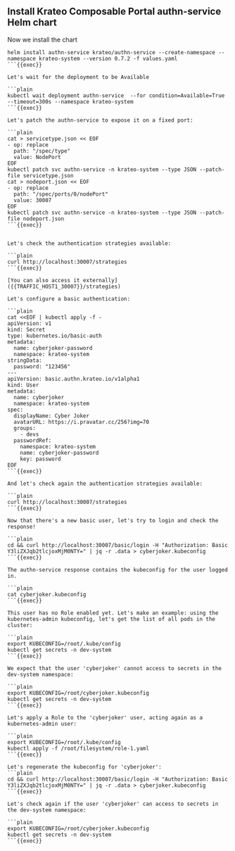 ## Install Krateo Composable Portal authn-service Helm chart
Now we install the chart

```plain
helm install authn-service krateo/authn-service --create-namespace --namespace krateo-system --version 0.7.2 -f values.yaml
```{{exec}}

Let's wait for the deployment to be Available

```plain
kubectl wait deployment authn-service  --for condition=Available=True --timeout=300s --namespace krateo-system
```{{exec}}

Let's patch the authn-service to expose it on a fixed port:

```plain
cat > servicetype.json << EOF
- op: replace
  path: "/spec/type"
  value: NodePort
EOF
kubectl patch svc authn-service -n krateo-system --type JSON --patch-file servicetype.json
cat > nodeport.json << EOF
- op: replace
  path: "/spec/ports/0/nodePort"
  value: 30007
EOF
kubectl patch svc authn-service -n krateo-system --type JSON --patch-file nodeport.json
```{{exec}}


Let's check the authentication strategies available:

```plain
curl http://localhost:30007/strategies
```{{exec}}

[You can also access it externally]({{TRAFFIC_HOST1_30007}}/strategies)

Let's configure a basic authentication:

```plain
cat <<EOF | kubectl apply -f -
apiVersion: v1
kind: Secret
type: kubernetes.io/basic-auth
metadata:
  name: cyberjoker-password
  namespace: krateo-system
stringData:
  password: "123456"
---
apiVersion: basic.authn.krateo.io/v1alpha1
kind: User
metadata:
  name: cyberjoker
  namespace: krateo-system
spec:
  displayName: Cyber Joker
  avatarURL: https://i.pravatar.cc/256?img=70
  groups:
    - devs
  passwordRef:
    namespace: krateo-system
    name: cyberjoker-password
    key: password
EOF
```{{exec}}

And let's check again the authentication strategies available:

```plain
curl http://localhost:30007/strategies
```{{exec}}

Now that there's a new basic user, let's try to login and check the response!

```plain
cd && curl http://localhost:30007/basic/login -H "Authorization: Basic Y3liZXJqb2tlcjoxMjM0NTY=" | jq -r .data > cyberjoker.kubeconfig
```{{exec}}

The authn-service response contains the kubeconfig for the user logged in.

```plain
cat cyberjoker.kubeconfig
```{{exec}}

This user has no Role enabled yet. Let's make an example: using the kubernetes-admin kubeconfig, let's get the list of all pods in the cluster:

```plain
export KUBECONFIG=/root/.kube/config
kubectl get secrets -n dev-system
```{{exec}}

We expect that the user 'cyberjoker' cannot access to secrets in the dev-system namespace:

```plain
export KUBECONFIG=/root/cyberjoker.kubeconfig
kubectl get secrets -n dev-system
```{{exec}}

Let's apply a Role to the 'cyberjoker' user, acting again as a kubernetes-admin user:

```plain
export KUBECONFIG=/root/.kube/config
kubectl apply -f /root/filesystem/role-1.yaml
```{{exec}}

Let's regenerate the kubeconfig for 'cyberjoker':
```plain
cd && curl http://localhost:30007/basic/login -H "Authorization: Basic Y3liZXJqb2tlcjoxMjM0NTY=" | jq -r .data > cyberjoker.kubeconfig
```{{exec}}

Let's check again if the user 'cyberjoker' can access to secrets in the dev-system namespace:

```plain
export KUBECONFIG=/root/cyberjoker.kubeconfig
kubectl get secrets -n dev-system
```{{exec}}
